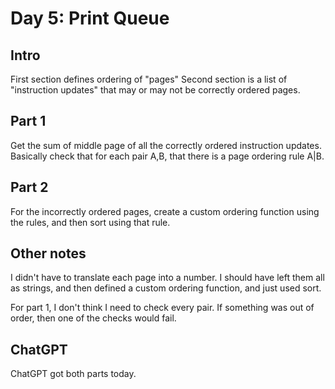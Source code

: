 # Day 5: Print Queue

## Intro

First section defines ordering of "pages"
Second section is a list of "instruction updates" that may or may not be correctly ordered pages.

## Part 1

Get the sum of middle page of all the correctly ordered instruction updates.
Basically check that for each pair A,B, that there is a page ordering rule A|B.

## Part 2

For the incorrectly ordered pages, create a custom ordering function using the rules, and then sort using that rule.

## Other notes

I didn't have to translate each page into a number. I should have left them all as strings, and then defined a custom ordering function, and just used sort.

For part 1, I don't think I need to check every pair. If something was out of order, then one of the checks would fail.

## ChatGPT

ChatGPT got both parts today.